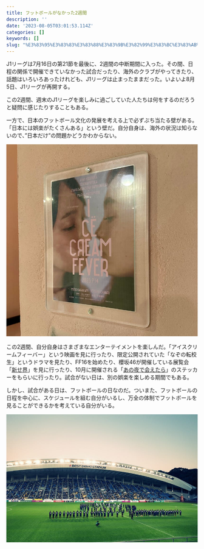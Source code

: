 ```yaml
---
title: フットボールがなかった2週間
description: ''
date: '2023-08-05T03:01:53.114Z'
categories: []
keywords: []
slug: "%E3%83%95%E3%83%83%E3%83%88%E3%83%9B%E3%82%99%E3%83%BC%E3%83%AB%E3%81%8B%E3%82%99%E3%81%AA%E3%81%8B%E3%81%A3%E3%81%9F2%E9%80%B1%E9%96%93"
---
```

J1リーグは7月16日の第21節を最後に、2週間の中断期間に入った。その間、日程の関係で開催できていなかった試合だったり、海外のクラブがやってきたり、話題はいろいろあったけれども、J1リーグは止まったままだった。いよいよ8月5日、J1リーグが再開する。

この2週間、週末のJ1リーグを楽しみに過ごしていた人たちは何をするのだろうと疑問に感じたりすることもある。

一方で、日本のフットボール文化の発展を考える上で必ずぶち当たる壁がある。「日本には娯楽がたくさんある」という壁だ。自分自身は、海外の状況は知らないので、”日本だけ”の問題かどうかわからない。

![](1__jK4q3iK2WgwfEroTCbpRjg.jpeg)

この2週間、自分自身はさまざまなエンターテイメントを楽しんだ。「アイスクリームフィーバー」という映画を見に行ったり、限定公開されていた「なぞの転校生」というドラマを見たり、FF16を始めたり、櫻坂46が開催している展覧会「[新せ界](https://sakurazaka-shinsekai.com)」を見に行ったり、10月に開催される「[あの夜で会えたら](https://event.1242.com/events/anoyoru2/)」のステッカーをもらいに行ったり。試合がない日は、別の娯楽を楽しめる期間でもある。

しかし、試合がある日は、フットボールの日なのだ。ついまた、フットボールの日程を中心に、スケジュールを組む自分がいるし、万全の体制でフットボールを見ることができるかを考えている自分がいる。

![](1__wk4ktNe6kNWDEf1iB2__gXQ.jpeg)